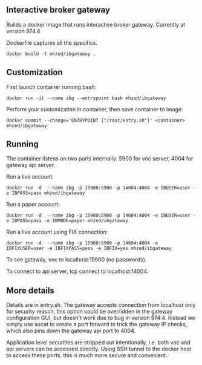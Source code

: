 ## Interactive broker gateway

Builds a docker image that runs interactive broker gateway.  Currently at version 974.4

Dockerfile captures all the specifics.

```
docker build -t mhzed/ibgateway .
```

## Customization

First launch container running bash:
```
docker run -it --name ibg --entrypoint bash mhzed/ibgateway
```

Perform your customization in container, then save container to image:
```
docker commit --change='ENTRYPOINT ["/root/entry.sh"]' <container> mhzed/ibgateway
```

## Running

The container listens on two ports internally: 5900 for vnc server, 4004 for gateway api server.  

Run a live account:
```
docker run -d  --name ibg -p 15900:5900 -p 14004:4004 -e IBUSER=user -e IBPASS=pass mhzed/ibgateway
```

Run a paper account:
```
docker run -d  --name ibg -p 15900:5900 -p 14004:4004 -e IBUSER=user -e IBPASS=pass -e IBMODE=paper mhzed/ibgateway
```

Run a live account using FIX connection:
```
docker run -d  --name ibg -p 15900:5900 -p 14004:4004 -e IBFIXUSER=user -e IBFIXPASS=pass -e IBFIX=yes mhzed/ibgateway
```

To see gateway, vnc to localhost:15900 (no passwords).

To connect to api server, tcp connect to localhost:14004.


## More details

Details are in entry.sh.  The gateway accepts connection from localhost only for security reason, this option could be overridden in the gateway configuration GUI, but doesn't work due to bug in version 974.4.  Instead we simply use socat to create a port forward to trick the gateway IP checks, which also pins down the gateway api port to 4004.

Application level securities are stripped out intentionally, i.e. both vnc and api servers can be accessed directly.  Using SSH tunnel to the docker host to access these ports, this is much more secure and convenient.